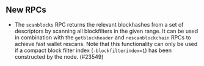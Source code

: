 New RPCs
--------

- The `scanblocks` RPC returns the relevant blockhashes from a set of descriptors by
  scanning all blockfilters in the given range. It can be used in combination with
  the `getblockheader` and `rescanblockchain` RPCs to achieve fast wallet rescans.
  Note that this functionality can only be used if a compact block filter index
  (`-blockfilterindex=1`) has been constructed by the node. (#23549)